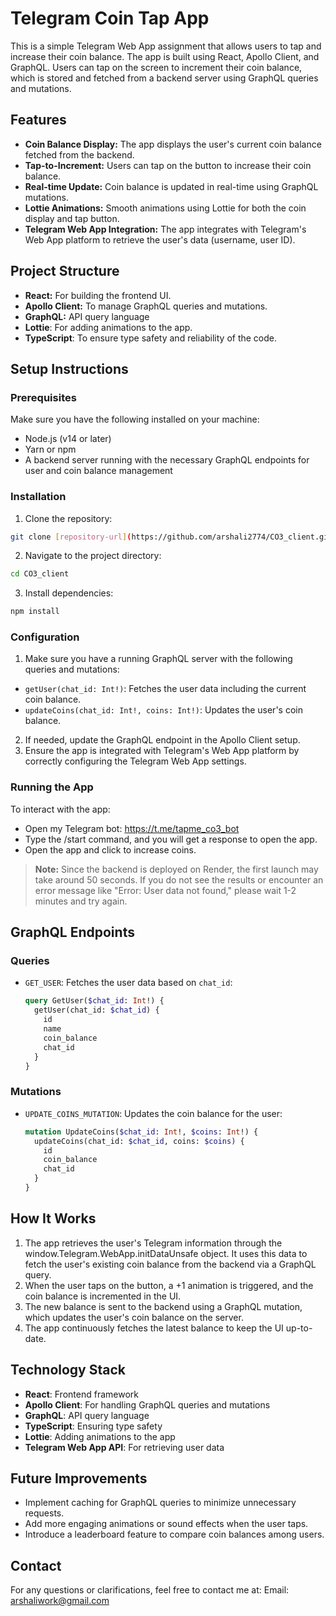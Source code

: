 # Telegram Coin Tap App

This is a simple Telegram Web App assignment that allows users to tap and increase their coin balance. The app is built using React, Apollo Client, and GraphQL. Users can tap on the screen to increment their coin balance, which is stored and fetched from a backend server using GraphQL queries and mutations.

## Features

- **Coin Balance Display:** The app displays the user's current coin balance fetched from the backend.
- **Tap-to-Increment:** Users can tap on the button to increase their coin balance.
- **Real-time Update:** Coin balance is updated in real-time using GraphQL mutations.
- **Lottie Animations:** Smooth animations using Lottie for both the coin display and tap button.
- **Telegram Web App Integration:** The app integrates with Telegram's Web App platform to retrieve the user's data (username, user ID).

## Project Structure

- **React:** For building the frontend UI.
- **Apollo Client:** To manage GraphQL queries and mutations.
- **GraphQL:** API query language
- **Lottie**: For adding animations to the app.
- **TypeScript**: To ensure type safety and reliability of the code.

## Setup Instructions

### Prerequisites

Make sure you have the following installed on your machine:

- Node.js (v14 or later)
- Yarn or npm
- A backend server running with the necessary GraphQL endpoints for user and coin balance management

### Installation

1. Clone the repository:

```bash
git clone [repository-url](https://github.com/arshali2774/CO3_client.git)
```

2. Navigate to the project directory:

```bash
cd CO3_client
```

3. Install dependencies:

```bash
npm install
```

### Configuration

1. Make sure you have a running GraphQL server with the following queries and mutations:

- `getUser(chat_id: Int!)`: Fetches the user data including the current coin balance.
- `updateCoins(chat_id: Int!, coins: Int!)`: Updates the user's coin balance.

2. If needed, update the GraphQL endpoint in the Apollo Client setup.
3. Ensure the app is integrated with Telegram's Web App platform by correctly configuring the Telegram Web App settings.

### Running the App

To interact with the app:

- Open my Telegram bot: https://t.me/tapme_co3_bot
- Type the /start command, and you will get a response to open the app.
- Open the app and click to increase coins.

> **Note:** Since the backend is deployed on Render, the first launch may take around 50 seconds. If you do not see the results or encounter an error message like "Error: User data not found," please wait 1-2 minutes and try again.

## GraphQL Endpoints

### Queries

- `GET_USER`: Fetches the user data based on `chat_id`:
  ```graphql
  query GetUser($chat_id: Int!) {
    getUser(chat_id: $chat_id) {
      id
      name
      coin_balance
      chat_id
    }
  }
  ```

### Mutations

- `UPDATE_COINS_MUTATION`: Updates the coin balance for the user:
  ```graphql
  mutation UpdateCoins($chat_id: Int!, $coins: Int!) {
    updateCoins(chat_id: $chat_id, coins: $coins) {
      id
      coin_balance
      chat_id
    }
  }
  ```

## How It Works

1. The app retrieves the user's Telegram information through the window.Telegram.WebApp.initDataUnsafe object. It uses this data to fetch the user's existing coin balance from the backend via a GraphQL query.
2. When the user taps on the button, a +1 animation is triggered, and the coin balance is incremented in the UI.
3. The new balance is sent to the backend using a GraphQL mutation, which updates the user's coin balance on the server.
4. The app continuously fetches the latest balance to keep the UI up-to-date.

## Technology Stack

- **React**: Frontend framework
- **Apollo Client**: For handling GraphQL queries and mutations
- **GraphQL**: API query language
- **TypeScript**: Ensuring type safety
- **Lottie**: Adding animations to the app
- **Telegram Web App API**: For retrieving user data

## Future Improvements

- Implement caching for GraphQL queries to minimize unnecessary requests.
- Add more engaging animations or sound effects when the user taps.
- Introduce a leaderboard feature to compare coin balances among users.

## Contact

For any questions or clarifications, feel free to contact me at:
Email: arshaliwork@gmail.com
